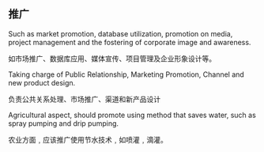 ## 推广

Such as market promotion, database utilization, promotion on media, project management and the fostering of corporate image and awareness.

如市场推广、数据库应用、媒体宣传、项目管理及企业形象设计等。

Taking charge of Public Relationship, Marketing Promotion, Channel and new product design.

负责公共关系处理、市场推广、渠道和新产品设计

Agricultural aspect, should promote using method that saves water, such as spray pumping and drip pumping.

农业方面﹐应该推广使用节水技术﹐如喷灌﹐滴灌。



